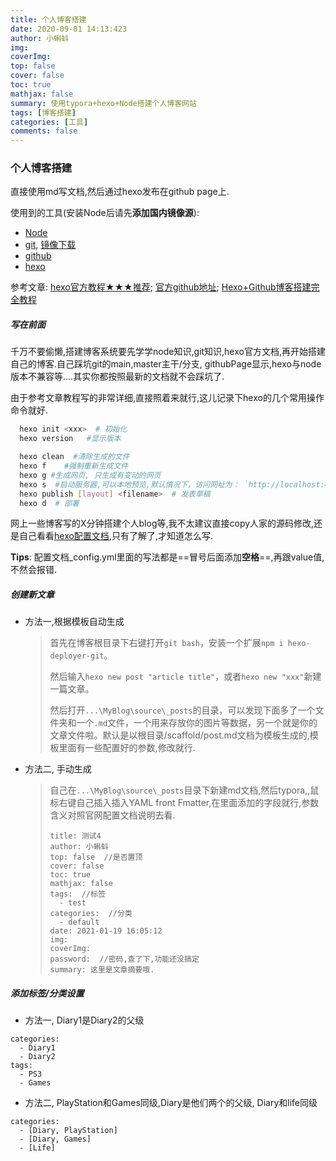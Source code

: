 ```yaml
---
title: 个人博客搭建
date: 2020-09-01 14:13:423
author: 小蝌蚪
img: 
coverImg: 
top: false
cover: false
toc: true
mathjax: false
summary: 使用typora+hexo+Node搭建个人博客网站
tags: [博客搭建]
categories: [工具]
comments: false
---
```




### 个人博客搭建

直接使用md写文档,然后通过hexo发布在github page上.

使用到的工具(安装Node后请先**添加国内镜像源**):

- [Node](https://nodejs.org/zh-cn/)
- [git](https://git-scm.com/),  [镜像下载](https://npm.taobao.org/mirrors/git-for-windows/)
- [github](https://github.com/)
- [hexo](https://hexo.io/zh-cn/)

参考文章:  [hexo官方教程★★★推荐](http://blinkfox.com/2018/09/28/qian-duan/hexo-bo-ke-zhu-ti-zhi-hexo-theme-matery-de-jie-shao/#toc-heading-1); [官方github地址](https://github.com/blinkfox/hexo-theme-matery/blob/develop/README_CN.md);  [Hexo+Github博客搭建完全教程](https://sunhwee.com/posts/6e8839eb.html#toc-heading-2)

##### 写在前面

千万不要偷懒,搭建博客系统要先学学node知识,git知识,hexo官方文档,再开始搭建自己的博客.自己踩坑git的main,master主干/分支, githubPage显示,hexo与node版本不兼容等....其实你都按照最新的文档就不会踩坑了.

由于参考文章教程写的非常详细,直接照着来就行,这儿记录下hexo的几个常用操作命令就好.

```bash
  hexo init <xxx>  # 初始化
  hexo version   #显示版本

  hexo clean  #清除生成的文件
  hexo f    #强制重新生成文件
  hexo g #生成网页, 只生成有变动的网页
  hexo s  #启动服务器,可以本地预览,默认情况下，访问网址为： `http://localhost:4000/`
  hexo publish [layout] <filename>  # 发表草稿
  hexo d  # 部署
```



网上一些博客写的X分钟搭建个人blog等,我不太建议直接copy人家的源码修改,还是自己看看[hexo配置文档](https://hexo.io/zh-cn/docs/configuration),只有了解了,才知道怎么写. 

**Tips**: 配置文档_config.yml里面的写法都是==冒号后面添加**空格**==,再跟value值,不然会报错.

##### 创建新文章

- 方法一,根据模板自动生成

  > 首先在博客根目录下右键打开`git bash`，安装一个扩展`npm i hexo-deployer-git`。
  >
  > 然后输入`hexo new post "article title"`，或者`hexo new "xxx"`新建一篇文章。
  >
  > 然后打开`...\MyBlog\source\_posts`的目录，可以发现下面多了一个文件夹和一个`.md`文件，一个用来存放你的图片等数据，另一个就是你的文章文件啦。默认是以根目录/scaffold/post.md文档为模板生成的,模板里面有一些配置好的参数,修改就行.

- 方法二, 手动生成

  > 自己在`...\MyBlog\source\_posts`目录下新建md文档,然后typora,,鼠标右键自己插入插入YAML front Fmatter,在里面添加的字段就行,参数含义对照官网配置文档说明去看.
  >
  > ```
  > title: 测试4
  > author: 小蝌蚪
  > top: false  //是否置顶
  > cover: false
  > toc: true
  > mathjax: false
  > tags:  //标签
  >   - test
  > categories:  //分类
  >   - default
  > date: 2021-01-19 16:05:12
  > img:
  > coverImg:
  > password:  //密码,查了下,功能还没搞定
  > summary: 这里是文章摘要哦.
  > ```
  >
  > 

##### 添加标签/分类设置

- 方法一, Diary1是Diary2的父级

```
categories:
  - Diary1
  - Diary2
tags:
  - PS3
  - Games
```

- 方法二, PlayStation和Games同级,Diary是他们两个的父级, Diary和life同级

```
categories:
  - [Diary, PlayStation]
  - [Diary, Games]
  - [Life]
```

